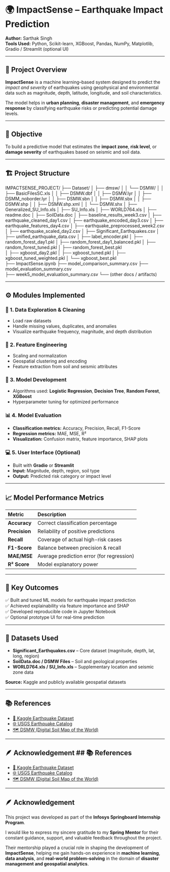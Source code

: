 # 🌍 ImpactSense – Earthquake Impact Prediction  

**Author:** Sarthak Singh  
**Tools Used:** Python, Scikit-learn, XGBoost, Pandas, NumPy, Matplotlib, Gradio / Streamlit (optional UI)  

---

## 📖 Project Overview  

**ImpactSense** is a machine learning–based system designed to predict the *impact and severity* of earthquakes using geophysical and environmental data such as magnitude, depth, latitude, longitude, and soil characteristics.  

The model helps in **urban planning**, **disaster management**, and **emergency response** by classifying earthquake risks or predicting potential damage levels.  

---

## 🎯 Objective  

To build a predictive model that estimates the **impact zone**, **risk level**, or **damage severity** of earthquakes based on seismic and soil data.  

---

## 🏗️ Project Structure  

IMPACTSENSE_PROJECT/
├── Dataset/
│   ├── dmsw/
│   │   └── DSMW/
│   │       ├── BasicFilesSC.xls
│   │       ├── DSMW.dbf
│   │       ├── DSMW.lyr
│   │       ├── DSMM_noborder.lyr
│   │       ├── DSMW.sbn
│   │       ├── DSMW.sbx
│   │       ├── DSMW.shp
│   │       ├── DSMW.shp.xml
│   │       └── DSMW.shx
│   ├── Generalized_SU_Info.xls
│   ├── SU_Info.xls
│   ├── WORLD764.xls
│   ├── readme.doc
│   ├── SoilData.doc
│   ├── baseline_results_week3.csv
│   ├── earthquake_cleaned_day1.csv
│   ├── earthquake_encoded_day3.csv
│   ├── earthquake_features_day4.csv
│   ├── earthquake_preprocessed_week2.csv
│   ├── earthquake_scaled_day2.csv
│   ├── Significant_Earthquakes.csv
│   ├── unified_earthquake_data.csv
│   ├── label_encoder.pkl
│   ├── random_forest_day1.pkl
│   ├── random_forest_day1_balanced.pkl
│   ├── random_forest_tuned.pkl
│   ├── random_forest_best.pkl       
│   ├── xgboost_day2.pkl
│   ├── xgboost_tuned.pkl
│   ├── xgboost_tuned_weighted.pkl
│   └── xgboost_best.pkl             
├── ImpactSense.ipynb
├── model_comparison_summary.csv
├── model_evaluation_summary.csv     
├── week5_model_evaluation_summary.csv
└── (other docs / artifacts)



---

## ⚙️ Modules Implemented  

### 🧹 1. Data Exploration & Cleaning  
- Load raw datasets  
- Handle missing values, duplicates, and anomalies  
- Visualize earthquake frequency, magnitude, and depth distribution  

### 🧩 2. Feature Engineering  
- Scaling and normalization  
- Geospatial clustering and encoding  
- Feature extraction from soil and seismic attributes  

### 🤖 3. Model Development  
- Algorithms used: **Logistic Regression**, **Decision Tree**, **Random Forest**, **XGBoost**  
- Hyperparameter tuning for optimized performance  

### 📊 4. Model Evaluation  
- **Classification metrics:** Accuracy, Precision, Recall, F1-Score  
- **Regression metrics:** MAE, MSE, R²  
- **Visualization:** Confusion matrix, feature importance, SHAP plots  

### 💻 5. User Interface (Optional)  
- Built with **Gradio** or **Streamlit**  
- **Input:** Magnitude, depth, region, soil type  
- **Output:** Predicted risk category or impact level  

---

## 📈 Model Performance Metrics  

| Metric | Description |
|:--------|:-------------|
| **Accuracy** | Correct classification percentage |
| **Precision** | Reliability of positive predictions |
| **Recall** | Coverage of actual high-risk cases |
| **F1-Score** | Balance between precision & recall |
| **MAE/MSE** | Average prediction error (for regression) |
| **R² Score** | Model explanatory power |

---

## 🧠 Key Outcomes  

✅ Built and tuned ML models for earthquake impact prediction  
✅ Achieved explainability via feature importance and SHAP  
✅ Developed reproducible code in Jupyter Notebook  
✅ Optional prototype UI for real-time prediction  

---

## 🧩 Datasets Used  

- **Significant_Earthquakes.csv** – Core dataset (magnitude, depth, lat, long, region)  
- **SoilData.doc / DSMW Files** – Soil and geological properties  
- **WORLD764.xls / SU_Info.xls** – Supplementary location and seismic zone data  

**Source:** Kaggle and publicly available geospatial datasets  

---


## 📚 References  

- [📘 Kaggle Earthquake Dataset](https://www.kaggle.com)  
- [🌐 USGS Earthquake Catalog](https://earthquake.usgs.gov/earthquakes/search/)  
- [🗺️ DSMW (Digital Soil Map of the World)](https://data.apps.fao.org/map/catalog/srv/eng/catalog.search#/metadata/22b99b60-4b4a-11db-b8c6-000d939bc5d8)  

---

## 🪶 Acknowledgement  ## 📚 References  

- [📘 Kaggle Earthquake Dataset](https://www.kaggle.com)  
- [🌐 USGS Earthquake Catalog](https://earthquake.usgs.gov/earthquakes/search/)  
- [🗺️ DSMW (Digital Soil Map of the World)](https://data.apps.fao.org/map/catalog/srv/eng/catalog.search#/metadata/22b99b60-4b4a-11db-b8c6-000d939bc5d8)  

---

## 🪶 Acknowledgement  

This project was developed as part of the **Infosys Springboard Internship Program**.  

I would like to express my sincere gratitude to my **Spring Mentor** for their constant guidance, support, and valuable feedback throughout the project.  

Their mentorship played a crucial role in shaping the development of **ImpactSense**, helping me gain hands-on experience in **machine learning**, **data analysis**, and **real-world problem-solving** in the domain of **disaster management and geospatial analytics**.  

